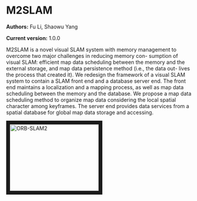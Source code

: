 
# M2SLAM

**Authors:** Fu Li, Shaowu Yang

**Current version:** 1.0.0

M2SLAM is a novel visual SLAM system with memory management to overcome two major challenges in reducing memory con- sumption of visual SLAM: efficient map data scheduling between the memory and the external storage, and map data persistence method (i.e., the data out- lives the process that created it). We redesign the framework of a visual SLAM system to contain a SLAM front end and a database server end. The front end maintains a localization and a mapping process, as well as map data scheduling between the memory and the database. We propose a map data scheduling method to organize map data considering the local spatial character among keyframes. The server end provides data services from a spatial database for global map data storage and accessing.

<img src="http://img.youtube.com/vi/ufvPS5wJAx0/0.jpg" alt="ORB-SLAM2" width="240" height="180" border="10" />
